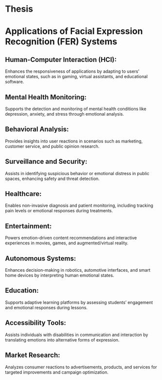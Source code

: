 # Thesis

# Applications of Facial Expression Recognition (FER) Systems
## Human-Computer Interaction (HCI): 
Enhances the responsiveness of applications by adapting to users' emotional states, such as in gaming, virtual assistants, and educational software.
## Mental Health Monitoring: 
Supports the detection and monitoring of mental health conditions like depression, anxiety, and stress through emotional analysis.
## Behavioral Analysis: 
Provides insights into user reactions in scenarios such as marketing, customer service, and public opinion research.
## Surveillance and Security: 
Assists in identifying suspicious behavior or emotional distress in public spaces, enhancing safety and threat detection.
## Healthcare: 
Enables non-invasive diagnosis and patient monitoring, including tracking pain levels or emotional responses during treatments.
## Entertainment: 
Powers emotion-driven content recommendations and interactive experiences in movies, games, and augmented/virtual reality.
## Autonomous Systems: 
Enhances decision-making in robotics, automotive interfaces, and smart home devices by interpreting human emotional states.
## Education: 
Supports adaptive learning platforms by assessing students’ engagement and emotional responses during lessons.
## Accessibility Tools: 
Assists individuals with disabilities in communication and interaction by translating emotions into alternative forms of expression.
## Market Research: 
Analyzes consumer reactions to advertisements, products, and services for targeted improvements and campaign optimization.
